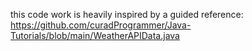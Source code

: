 this code work is heavily inspired by a guided reference: https://github.com/curadProgrammer/Java-Tutorials/blob/main/WeatherAPIData.java
